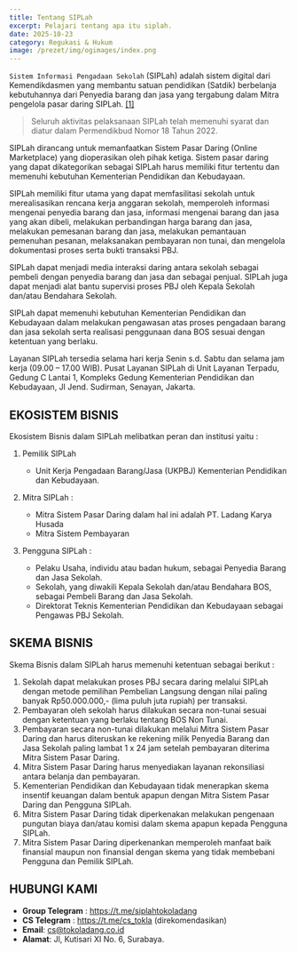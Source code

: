 ```yaml
---
title: Tentang SIPLah
excerpt: Pelajari tentang apa itu siplah.
date: 2025-10-23
category: Regukasi & Hukum
image: /prezet/img/ogimages/index.png
---
```


`Sistem Informasi Pengadaan Sekolah` (SIPLah) adalah sistem digital dari Kemendikdasmen yang membantu satuan pendidikan (Satdik) berbelanja kebutuhannya dari Penyedia barang dan jasa yang tergabung dalam Mitra pengelola pasar daring SIPLah. [[1]](https://siplah.kemdikbud.go.id/)

> Seluruh aktivitas pelaksanaan SIPLah telah memenuhi syarat dan diatur dalam Permendikbud Nomor 18 Tahun 2022.

SIPLah dirancang untuk memanfaatkan Sistem Pasar Daring (Online Marketplace) yang dioperasikan oleh pihak ketiga. Sistem pasar daring yang dapat dikategorikan sebagai SIPLah harus memiliki fitur tertentu dan memenuhi kebutuhan Kementerian Pendidikan dan Kebudayaan.

SIPLah memiliki fitur utama yang dapat memfasilitasi sekolah untuk merealisasikan rencana kerja anggaran sekolah, memperoleh informasi mengenai penyedia barang dan jasa, informasi mengenai barang dan jasa yang akan dibeli, melakukan perbandingan harga barang dan jasa, melakukan pemesanan barang dan jasa, melakukan pemantauan pemenuhan pesanan, melaksanakan pembayaran non tunai, dan mengelola dokumentasi proses serta bukti transaksi PBJ.

SIPLah dapat menjadi media interaksi daring antara sekolah sebagai pembeli dengan penyedia barang dan jasa dan sebagai penjual. SIPLah juga dapat menjadi alat bantu supervisi proses PBJ oleh Kepala Sekolah dan/atau Bendahara Sekolah.

SIPLah dapat memenuhi kebutuhan Kementerian Pendidikan dan Kebudayaan dalam melakukan pengawasan atas proses pengadaan barang dan jasa sekolah serta realisasi penggunaan dana BOS sesuai dengan ketentuan yang berlaku.

Layanan SIPLah tersedia selama hari kerja Senin s.d. Sabtu dan selama jam kerja (09.00 – 17.00 WIB). Pusat Layanan SIPLah di Unit Layanan Terpadu, Gedung C Lantai 1, Kompleks Gedung Kementerian Pendidikan dan Kebudayaan, Jl Jend. Sudirman, Senayan, Jakarta.

## EKOSISTEM BISNIS

Ekosistem Bisnis dalam SIPLah melibatkan peran dan institusi yaitu :

1. Pemilik SIPLah
   - Unit Kerja Pengadaan Barang/Jasa (UKPBJ) Kementerian Pendidikan dan Kebudayaan.

2. Mitra SIPLah :
   - Mitra Sistem Pasar Daring dalam hal ini adalah PT. Ladang Karya Husada
   - Mitra Sistem Pembayaran

3. Pengguna SIPLah :
   - Pelaku Usaha, individu atau badan hukum, sebagai Penyedia Barang dan Jasa Sekolah.
   - Sekolah, yang diwakili Kepala Sekolah dan/atau Bendahara BOS, sebagai Pembeli Barang dan Jasa Sekolah.
   - Direktorat Teknis Kementerian Pendidikan dan Kebudayaan sebagai Pengawas PBJ Sekolah.

## SKEMA BISNIS

Skema Bisnis dalam SIPLah harus memenuhi ketentuan sebagai berikut :

1. Sekolah dapat melakukan proses PBJ secara daring melalui SIPLah dengan metode pemilihan Pembelian Langsung dengan nilai paling banyak Rp50.000.000,- (lima puluh juta rupiah) per transaksi.
2. Pembayaran oleh sekolah harus dilakukan secara non-tunai sesuai dengan ketentuan yang berlaku tentang BOS Non Tunai.
3. Pembayaran secara non-tunai dilakukan melalui Mitra Sistem Pasar Daring dan harus diteruskan ke rekening milik Penyedia Barang dan Jasa Sekolah paling lambat 1 x 24 jam setelah pembayaran diterima Mitra Sistem Pasar Daring.
4. Mitra Sistem Pasar Daring harus menyediakan layanan rekonsiliasi antara belanja dan pembayaran.
5. Kementerian Pendidikan dan Kebudayaan tidak menerapkan skema insentif keuangan dalam bentuk apapun dengan Mitra Sistem Pasar Daring dan Pengguna SIPLah.
6. Mitra Sistem Pasar Daring tidak diperkenakan melakukan pengenaan pungutan biaya dan/atau komisi dalam skema apapun kepada Pengguna SIPLah.
7. Mitra Sistem Pasar Daring diperkenankan memperoleh manfaat baik finansial maupun non finansial dengan skema yang tidak membebani Pengguna dan Pemilik SIPLah.

## HUBUNGI KAMI

- **Group Telegram** : https://t.me/siplahtokoladang
- **CS Telegram** : https://t.me/cs_tokla (direkomendasikan)
- **Email**: cs@tokoladang.co.id
- **Alamat**: Jl, Kutisari XI No. 6, Surabaya.

